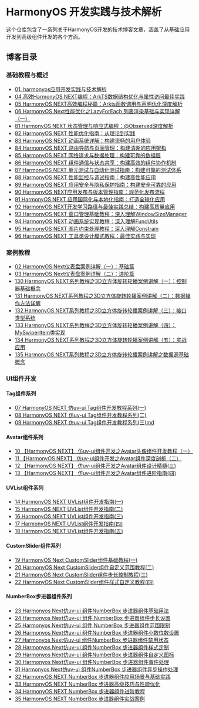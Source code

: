 # HarmonyOS 开发实践与技术解析

这个仓库包含了一系列关于HarmonyOS开发的技术博客文章，涵盖了从基础应用开发到高级组件开发的各个方面。

## 博客目录

### 基础教程与概述
- [01. harmonyos应用开发实践与技术解析](/blogs/01.%20harmonyos应用开发实践与技术解析.md)
- [04 高效HarmonyOS NEXT编程：ArkTS数据结构优化与属性访问最佳实践](/blogs/04%20高效HarmonyOS%20NEXT编程：ArkTS数据结构优化与属性访问最佳实践.md)
- [05 HarmonyOS NEXT高效编程秘籍：Arkts函数调用与声明优化深度解析](/blogs/05%20HarmonyOS%20NEXT高效编程秘籍：Arkts函数调用与声明优化深度解析.md)
- [06 HarmonyOS Next性能优化之LazyForEach 列表渲染基础与实现详解 （一）](/blogs/06%20HarmonyOS%20Next性能优化之LazyForEach%20列表渲染基础与实现详解%20（一）.md)
- [81 HarmonyOS NEXT 状态管理与响应式编程：@Observed深度解析](/blogs/81.HarmonyOS%20NEXT%20状态管理与响应式编程：@Observed深度解析.md)
- [82 HarmonyOS NEXT 性能优化指南：从理论到实践](/blogs/82.HarmonyOS%20NEXT%20性能优化指南：从理论到实践.md)
- [83 HarmonyOS NEXT 动画系统详解：构建流畅的用户体验](/blogs/83.HarmonyOS%20NEXT%20动画系统详解：构建流畅的用户体验.md)
- [84 HarmonyOS NEXT 路由导航与页面管理：构建清晰的应用架构](/blogs/84.HarmonyOS%20NEXT%20路由导航与页面管理：构建清晰的应用架构.md)
- [85 HarmonyOS NEXT 网络请求与数据处理：构建可靠的数据层](/blogs/85.HarmonyOS%20NEXT%20网络请求与数据处理：构建可靠的数据层.md)
- [86 HarmonyOS NEXT 组件通信与状态共享：构建高效的组件协作机制](/blogs/86.HarmonyOS%20NEXT%20组件通信与状态共享：构建高效的组件协作机制.md)
- [87 HarmonyOS NEXT 单元测试与自动化测试指南：构建可靠的测试体系](/blogs/87.HarmonyOS%20NEXT%20单元测试与自动化测试指南：构建可靠的测试体系.md)
- [88 HarmonyOS NEXT 性能监控与调试指南：构建高性能应用](/blogs/88.HarmonyOS%20NEXT%20性能监控与调试指南：构建高性能应用.md)
- [89 HarmonyOS NEXT 应用安全与隐私保护指南：构建安全可靠的应用](/blogs/89.HarmonyOS%20NEXT%20应用安全与隐私保护指南：构建安全可靠的应用.md)
- [90 HarmonyOS NEXT应用发布与版本管理指南：规范化发布流程](/blogs/90.HarmonyOS%20NEXT应用发布与版本管理指南：规范化发布流程.md)
- [91 HarmonyOS NEXT 应用国际化与本地化指南：打造全球化应用](/blogs/91.HarmonyOS%20NEXT%20应用国际化与本地化指南：打造全球化应用.md)
- [92 HarmonyOS NEXT开发学习路径与最佳实践总结：构建高质量应用](/blogs/92.HarmonyOS%20NEXT开发学习路径与最佳实践总结：构建高质量应用.md)
- [93 HarmonyOS NEXT 窗口管理基础教程：深入理解WindowSizeManager](/blogs/93.HarmonyOS%20NEXT%20窗口管理基础教程：深入理解WindowSizeManager.md)
- [94 HarmonyOS NEXT 动画系统实现教程：深入理解FuncUtils](/blogs/94.HarmonyOS%20NEXT%20动画系统实现教程：深入理解FuncUtils.md)
- [95 HarmonyOS NEXT 图片约束处理教程：深入理解Constrain](/blogs/95.HarmonyOS%20NEXT%20图片约束处理教程：深入理解Constrain.md)
- [96 HarmonyOS NEXT 工具类设计模式教程：最佳实践与实现](/blogs/96.HarmonyOS%20NEXT%20工具类设计模式教程：最佳实践与实现.md)

### 案例教程
- [02 HarmonyOS Next仪表盘案例详解（一）：基础篇](/blogs/02%20%20%20HarmonyOS%20Next仪表盘案例详解（一）：基础篇.md)
- [03 HarmonyOS Next仪表盘案例详解（二）：进阶篇](/blogs/03%20HarmonyOS%20Next仪表盘案例详解（二）：进阶篇.md)
- [130 HarmonyOS NEXT系列教程之3D立方体旋转轮播案例讲解（一）：控制器基础概念](/blogs/130.HarmonyOS%20NEXT系列教程之3D立方体旋转轮播案例讲解（一）：控制器基础概念.md)
- [131 HarmonyOS NEXT系列教程之3D立方体旋转轮播案例讲解（二）：数据操作方法详解](/blogs/131.HarmonyOS%20NEXT系列教程之3D立方体旋转轮播案例讲解（二）：数据操作方法详解.md)
- [132 HarmonyOS NEXT系列教程之3D立方体旋转轮播案例讲解（三）：接口类型系统](/blogs/132.HarmonyOS%20NEXT系列教程之3D立方体旋转轮播案例讲解（三）：接口类型系统.md)
- [133 HarmonyOS NEXT系列教程之3D立方体旋转轮播案例讲解（四）：MySwiperItem类实现](/blogs/133.HarmonyOS%20NEXT系列教程之3D立方体旋转轮播案例讲解（四）：MySwiperItem类实现.md)
- [134 HarmonyOS NEXT系列教程之3D立方体旋转轮播案例讲解（五）：实战应用](/blogs/134.HarmonyOS%20NEXT系列教程之3D立方体旋转轮播案例讲解（五）：实战应用.md)
- [135 HarmonyOS NEXT系列教程之3D立方体旋转轮播案例讲解之数据源基础概念](/blogs/135.HarmonyOS%20NEXT系列教程之3D立方体旋转轮播案例讲解之数据源基础概念.md)

### UI组件开发

#### Tag组件系列
- [07 HarmonyOS NEXT 仿uv-ui Tag组件开发教程系列(一)](/blogs/07%20HarmonyOS%20NEXT%20仿uv-ui%20Tag组件开发教程系列(一).md)
- [08 HarmonyOS NEXT 仿uv-ui Tag组件开发教程系列(二)](/blogs/08%20HarmonyOS%20NEXT%20仿uv-ui%20Tag组件开发教程系列(二).md)
- [09 HarmonyOS NEXT 仿uv-ui Tag组件开发教程系列(三)md](/blogs/09%20HarmonyOS%20NEXT%20仿uv-ui%20Tag组件开发教程系列(三)md.md)

#### Avatar组件系列
- [10 【HarmonyOS NEXT】 仿uv-ui组件开发之Avatar头像组件开发教程（一）](/blogs/10%20%20【HarmonyOS%20NEXT】%20仿uv-ui组件开发之Avatar头像组件开发教程（一）.md)
- [11 【HarmonyOS NEXT】 仿uv-ui组件开发之Avatar组件深度剖析（二）](/blogs/11%20%20【HarmonyOS%20NEXT】%20仿uv-ui组件开发之Avatar组件深度剖析（二）.md)
- [12 【HarmonyOS NEXT】 仿uv-ui组件开发之Avatar组件设计精髓(三)](/blogs/12%20【HarmonyOS%20NEXT】%20仿uv-ui组件开发之Avatar组件设计精髓(三).md)
- [13 【HarmonyOS NEXT】 仿uv-ui组件开发之Avatar组件进阶指南(四)](/blogs/13%20%20【HarmonyOS%20NEXT】%20仿uv-ui组件开发之Avatar组件进阶指南(四).md)

#### UVList组件系列
- [14 HarmonyOS NEXT UVList组件开发指南(一)](/blogs/14%20%20HarmonyOS%20NEXT%20UVList组件开发指南(一).md)
- [15 HarmonyOS NEXT UVList组件开发指南(二)](/blogs/15%20HarmonyOS%20NEXT%20UVList组件开发指南(二).md)
- [16 HarmonyOS NEXT UVList组件开发指南(三)](/blogs/16%20HarmonyOS%20NEXT%20UVList组件开发指南(三).md)
- [17 HarmonyOS NEXT UVList组件开发指南(四)](/blogs/17%20HarmonyOS%20NEXT%20UVList组件开发指南(四).md)
- [18 HarmonyOS NEXT UVList组件开发指南(五)](/blogs/18%20HarmonyOS%20NEXT%20UVList组件开发指南(五).md)

#### CustomSlider组件系列
- [19 HarmonyOS Next CustomSlider组件基础教程(一)](/blogs/19.HarmonyOS%20Next%20CustomSlider组件基础教程(一).md)
- [20 HarmonyOS Next CustomSlider组件自定义范围教程(二)](/blogs/20.HarmonyOS%20Next%20%20CustomSlider组件自定义范围教程(二).md)
- [21 HarmonyOS Next CustomSlider组件步长控制教程(三)](/blogs/21.%20HarmonyOS%20Next%20%20CustomSlider组件步长控制教程(三).md)
- [22 HarmonyOS Next CustomSlider组件样式自定义教程(四)](/blogs/22.HarmonyOS%20Next%20%20CustomSlider组件样式自定义教程(四).md)

#### NumberBox步进器组件系列
- [23 Harmonyos Next仿uv-ui 组件NumberBox 步进器组件基础用法](/blogs/23%20Harmonyos%20Next仿uv-ui%20组件NumberBox%20步进器组件基础用法.md)
- [24 Harmonyos Next仿uv-ui 组件 NumberBox 步进器组件步长设置](/blogs/24%20Harmonyos%20Next仿uv-ui%20组件%20NumberBox%20步进器组件步长设置.md)
- [25 Harmonyos Next仿uv-ui 组件 NumberBox 步进器组件范围限制](/blogs/25%20Harmonyos%20Next仿uv-ui%20组件%20NumberBox%20步进器组件范围限制.md)
- [26 Harmonyos Next仿uv-ui 组件NumberBox 步进器组件小数位数设置](/blogs/26%20Harmonyos%20Next仿uv-ui%20组件NumberBox%20步进器组件小数位数设置.md)
- [27 Harmonyos Next仿uv-ui 组件NumberBox 步进器组件禁用状态](/blogs/27%20Harmonyos%20Next仿uv-ui%20组件NumberBox%20步进器组件禁用状态.md)
- [28 Harmonyos Next仿uv-ui 组件NumberBox 步进器组件样式定制](/blogs/28.Harmonyos%20Next仿uv-ui%20组件NumberBox%20步进器组件样式定制.md)
- [29 Harmonyos Next仿uv-ui 组件NumberBox 步进器组件自定义图标](/blogs/29.Harmonyos%20Next仿uv-ui%20组件NumberBox%20步进器组件自定义图标.md)
- [30 Harmonyos Next仿uv-ui 组件NumberBox 步进器组件事件处理](/blogs/30.Harmonyos%20Next仿uv-ui%20组件NumberBox%20步进器组件事件处理.md)
- [31 Harmonyos Next仿uv-ui 组件NumberBox 步进器组件异步操作处理](/blogs/31.Harmonyos%20Next仿uv-ui%20组件NumberBox%20步进器组件异步操作处理.md)
- [32 HarmonyOS NEXT NumberBox 步进器组件应用场景与基础实践](/blogs/32.HarmonyOS%20NEXT%20NumberBox%20步进器组件应用场景与基础实践.md)
- [33 HarmonyOS NEXT NumberBox 步进器高级技巧与性能优化](/blogs/33.HarmonyOS%20NEXT%20NumberBox%20步进器高级技巧.md)
- [34 HarmonyOS NEXT NumberBox 步进器组件进阶教程](/blogs/34.HarmonyOS%20NEXT%20NumberBox%20步进器组件进阶教程.md)
- [35 HarmonyOS NEXT NumberBox 步进器组件实战案例](/blogs/35.HarmonyOS%20NEXT%20NumberBox%20步进器组件实战案例.md)
  